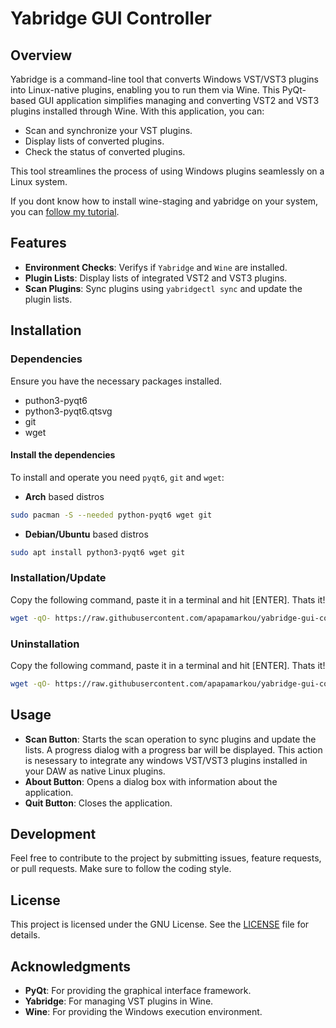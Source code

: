 # Yabridge GUI Controller

## Overview

Yabridge is a command-line tool that converts Windows VST/VST3 plugins into Linux-native plugins, enabling you to run them via Wine. This PyQt-based GUI application simplifies managing and converting VST2 and VST3 plugins installed through Wine. With this application, you can:

- Scan and synchronize your VST plugins.
- Display lists of converted plugins.
- Check the status of converted plugins.

This tool streamlines the process of using Windows plugins seamlessly on a Linux system.

If you dont know how to install wine-staging and yabridge on your system, you can [follow my tutorial](https://github.com/apapamarkou/yabridge-gui-controller/blob/main/LinuxProAudio.md).

## Features

- **Environment Checks**: Verifys if `Yabridge` and `Wine` are installed.
- **Plugin Lists**: Display lists of integrated VST2 and VST3 plugins.
- **Scan Plugins**: Sync plugins using `yabridgectl sync` and update the plugin lists.

## Installation

### Dependencies

Ensure you have the necessary packages installed.

- puthon3-pyqt6
- python3-pyqt6.qtsvg
- git
- wget

#### Install the dependencies

To install and operate you need `pyqt6`, `git` and `wget`:

- **Arch** based distros

```sh
sudo pacman -S --needed python-pyqt6 wget git
```

- **Debian/Ubuntu** based distros

```sh
sudo apt install python3-pyqt6 wget git
```

### Installation/Update

Copy the following command, paste it in a terminal and hit [ENTER]. Thats it!

```sh
wget -qO- https://raw.githubusercontent.com/apapamarkou/yabridge-gui-controller/main/src/yabridge-gui-controller-git-install | bash
```

### Uninstallation

Copy the following command, paste it in a terminal and hit [ENTER]. Thats it!

```sh
wget -qO- https://raw.githubusercontent.com/apapamarkou/yabridge-gui-controller/main/src/yabridge-gui-controller-git-uninstall | bash
```

## Usage

- **Scan Button**: Starts the scan operation to sync plugins and update the lists. A progress dialog with a progress bar will be displayed. This action is nesessary to integrate any windows VST/VST3 plugins installed in your DAW as native Linux plugins.
- **About Button**: Opens a dialog box with information about the application.
- **Quit Button**: Closes the application.

## Development

Feel free to contribute to the project by submitting issues, feature requests, or pull requests. Make sure to follow the coding style.

## License

This project is licensed under the GNU License. See the [LICENSE](LICENSE) file for details.

## Acknowledgments

- **PyQt**: For providing the graphical interface framework.
- **Yabridge**: For managing VST plugins in Wine.
- **Wine**: For providing the Windows execution environment.
